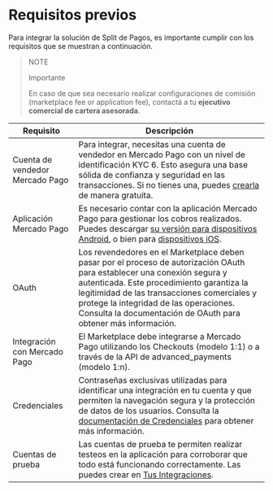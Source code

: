 # Requisitos previos

Para integrar la solución de Split de Pagos, es importante cumplir con los requisitos que se muestran a continuación.

> NOTE
>
> Importante
>
> En caso de que sea necesario realizar configuraciones de comisión (marketplace fee or application fee), contactá a tu **ejecutivo comercial de cartera asesorada**.

| Requisito                        | Descripción                                                                                                                                                                                                                                      |
|----------------------------------|--------------------------------------------------------------------------------------------------------------------------------------------------------------------------------------------------------------------------------------------------|
| Cuenta de vendedor Mercado Pago   | Para integrar, necesitas una cuenta de vendedor en Mercado Pago con un nivel de identificación KYC 6. Esto asegura una base sólida de confianza y seguridad en las transacciones. Si no tienes una, puedes [crearla](https://www.mercadopago.com.ar/hub/registration/landing) de manera gratuita. |
| Aplicación Mercado Pago           | Es necesario contar con la aplicación Mercado Pago para gestionar los cobros realizados. Puedes descargar [su versión para dispositivos Android](https://play.google.com/store/apps/details?id=com.mercadopago.wallet&hl=es_419), o bien para [dispositivos iOS](https://apps.apple.com/ar/app/mercado-pago/id925436649).                                                                       |
| OAuth                            | Los revendedores en el Marketplace deben pasar por el proceso de autorización OAuth para establecer una conexión segura y autenticada. Este procedimiento garantiza la legitimidad de las transacciones comerciales y protege la integridad de las operaciones. Consulta la documentación de OAuth para obtener más información. |
| Integración con Mercado Pago      | El Marketplace debe integrarse a Mercado Pago utilizando los Checkouts (modelo 1:1) o a través de la API de advanced_payments (modelo 1:n).                                                                                                           |
| Credenciales                     | Contraseñas exclusivas utilizadas para identificar una integración en tu cuenta y que permiten la navegación segura y la protección de datos de los usuarios. Consulta la [documentación de Credenciales](https://www.mercadopago.com.ar/developers/es/docs/split-payment/additional-content/your-integrations/credentials) para obtener más información.                     |
| Cuentas de prueba                 | Las cuentas de prueba te permiten realizar testeos en la aplicación para corroborar que todo está funcionando correctamente. Las puedes crear en [Tus Integraciones](https://www.mercadopago.com.ar/developers/panel/app).                                                                              |
